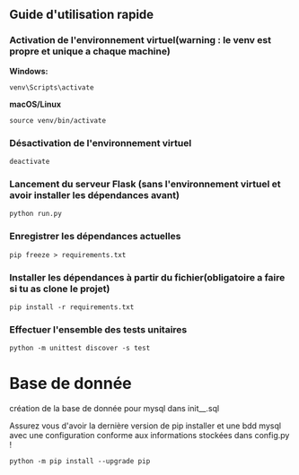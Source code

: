 ## Guide d'utilisation rapide

### Activation de l'environnement virtuel(warning : le venv est propre et unique a chaque machine)

**Windows:**
```
venv\Scripts\activate
```

**macOS/Linux**
```
source venv/bin/activate
```

### Désactivation de l'environnement virtuel

```
deactivate
```

### Lancement du serveur Flask (sans l'environnement virtuel et avoir installer les dépendances avant)

```
python run.py
```

### Enregistrer les dépendances actuelles

```
pip freeze > requirements.txt
```

### Installer les dépendances à partir du fichier(obligatoire a faire si tu as clone le projet)

```
pip install -r requirements.txt
```

### Effectuer l'ensemble des tests unitaires

```
python -m unittest discover -s test
```

# Base de donnée

création de la base de donnée pour mysql dans init__.sql

Assurez vous d'avoir la dernière version de pip installer et une bdd mysql avec une configuration conforme aux informations stockées dans config.py !

```
python -m pip install --upgrade pip
```
